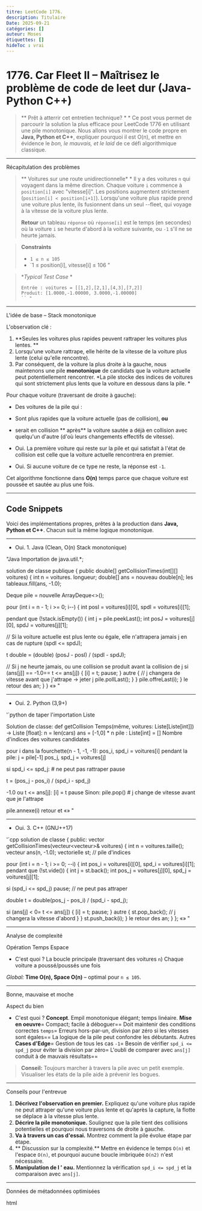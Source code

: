 ```yaml
---
titre: LeetCode 1776.
description: Titulaire
Date: 2025-09-21
catégories: []
auteur: Moses
étiquettes: []
hideToc : vrai
---
```

# 1776. Car Fleet II – Maîtrisez le problème de code de leet dur (Java-Python C++)

> ** Prêt à atterrir cet entretien technique? * *
> Ce post vous permet de parcourir la solution la plus efficace pour LeetCode 1776 en utilisant une pile monotonique. Nous allons vous montrer le code propre en **Java, Python et C++**, expliquer pourquoi il est O(n), et mettre en évidence le *bon, le mauvais, et le laid* de ce défi algorithmique classique.

---

Récapitulation des problèmes

> ** Voitures sur une route unidirectionnelle* *
> Il y a des voitures `n` qui voyagent dans la même direction.
> Chaque voiture `i` commence à `position[i]` avec "vitesse[i]".
> Les positions augmentent strictement (`position[i] < position[i+1]`).
> Lorsqu'une voiture plus rapide prend une voiture plus lente, ils fusionnent dans un seul --fleet, qui voyage à la vitesse de la voiture plus lente.
>
> **Retour** un tableau `réponse` où `réponse[i]` est le temps (en secondes) où la voiture `i` se heurte d'abord à la voiture suivante, ou `-1` s'il ne se heurte jamais.

> **Constraints**
> - `1 ≤ n ≤ 105`
> - `1 ≤ position[i], vitesse[i] ≤ 106 "

> **Typical Test Case* *
> ```texte
> Entrée : voitures = [[1,2],[2,1],[4,3],[7,2]]
> Produit: [1.0000,-1.00000, 3.0000,-1.00000]
> `` "

---

L'idée de base – Stack monotonique

L'observation clé :

1. **Seules les voitures plus rapides peuvent rattraper les voitures plus lentes. **
2. Lorsqu'une voiture rattrape, elle hérite de la vitesse de la voiture plus lente (celui qu'elle rencontre).
3. Par conséquent, de la voiture la plus droite à la gauche, nous maintenons une pile **monotonique** de candidats que la voiture actuelle peut potentiellement rencontrer.
*La pile stocke des indices de voitures qui sont strictement plus lents que la voiture en dessous dans la pile. *

Pour chaque voiture (traversant de droite à gauche):

- Des voitures de la pile qui :
- Sont plus rapides que la voiture actuelle (pas de collision), **ou**
- serait en collision ** après** la voiture sautée a déjà en collision avec quelqu'un d'autre (d'où leurs changements effectifs de vitesse).

- Oui. La première voiture qui reste sur la pile et qui satisfait à l'état de collision est celle que la voiture actuelle rencontrera en premier.
- Oui. Si aucune voiture de ce type ne reste, la réponse est `-1`.

Cet algorithme fonctionne dans **O(n)** temps parce que chaque voiture est poussée et sautée au plus une fois.

---

## Code Snippets

Voici des implémentations propres, prêtes à la production dans **Java, Python et C++**. Chacun suit la même logique monotonique.

---

- Oui. 1. Java (Clean, O(n) Stack monotonique)

"Java
Importation de java.util.*;

solution de classe publique {
public double[] getCollisionTimes(int[][] voitures) {
int n = voitures. longueur;
double[] ans = nouveau double[n];
les tableaux.fill(ans, -1.0);

Deque<Integer> pile = nouvelle ArrayDeque<>();

pour (int i = n - 1; i >= 0; i--) {
int posI = voitures[i][0], spdI = voitures[i][1];

pendant que (!stack.isEmpty()) {
int j = pile.peekLast();
int posJ = voitures[j][0], spdJ = voitures[j][1];

// Si la voiture actuelle est plus lente ou égale, elle n'attrapera jamais j
en cas de rupture (spdI <= spdJ);

t double = (double) (posJ - posI) / (spdI - spdJ);

// Si j ne heurte jamais, ou une collision se produit avant la collision de j
si (ans[j]] == -1.0== t <= ans[j]) {
[i] = t;
pause;
} autre {
// j changera de vitesse avant que j'attrape → jeter j
pile.pollLast();
}
}
pile.offreLast(i);
}
le retour des an;
}
}
«» "

---

- Oui. 2. Python (3,9+)

'`python
de taper l'importation Liste

Solution de classe:
def getCollision Temps(même, voitures: Liste[Liste[int]]) -> Liste [float]:
n = len(cars)
ans = [-1,0] * n
pile : Liste[int] = [] Nombre d'indices des voitures candidates

pour i dans la fourchette(n - 1, -1, -1):
pos_i, spd_i = voitures[i]
pendant la pile:
j = pile[-1]
pos_j, spd_j = voitures[j]

si spd_i <= spd_j: # ne peut pas rattraper
pause

t = (pos_j - pos_i) / (spd_i - spd_j)

-1.0 ou t <= ans[j]:
[i] = t
pause
Sinon:
pile.pop() # j change de vitesse avant que je l'attrape

pile.annexe(i)
retour et
«» "

---

- Oui. 3. C++ (GNU++17)

'`cpp
solution de classe {
public:
vector<double> getCollisionTimes(vecteur<vecteur<int>>& voitures) {
int n = voitures.taille();
vecteur <double> ans(n, -1.0);
vectorielle<int> st; // pile d'indices

pour (int i = n - 1; i >= 0; --i) {
int pos_i = voitures[i][0], spd_i = voitures[i][1];
pendant que (!st.vide()) {
int j = st.back();
int pos_j = voitures[j][0], spd_j = voitures[j][1];

si (spd_i <= spd_j) pause; // ne peut pas attraper

double t = double(pos_j - pos_i) / (spd_i - spd_j);

si (ans[j] < 0= t <= ans[j]) {
[i] = t;
pause;
} autre {
st.pop_back(); // j changera la vitesse d'abord
}
}
st.push_back(i);
}
le retour des an;
}
};
«» "

---

Analyse de complexité

Opération Temps Espace
- C'est quoi ?
La boucle principale (traversant des voitures `n`)
Chaque voiture a poussé/poussés une fois

*Global:* **Time O(n), Space O(n)** – optimal pour `n ≤ 105`.

---

Bonne, mauvaise et moche

Aspect du bien
- C'est quoi ?
**Concept**. Empil monotonique élégant; temps linéaire.
**Mise en oeuvre**= Compact; facile à déboguer== Doit maintenir des conditions correctes `temps`= Erreurs hors-par-un, division par zéro si les vitesses sont égales==
La logique de la pile peut confondre les débutants.
Autres **Cases d'Edge**= Gestion de tous les cas `-1`= Besoin de vérifier `spd_i <= spd_j` pour éviter la division par zéro= L'oubli de comparer avec `ans[j]` conduit à de mauvais résultats==

> **Conseil:** Toujours marcher à travers la pile avec un petit exemple. Visualiser les états de la pile aide à prévenir les bogues.

---

Conseils pour l'entrevue

1. **Décrivez l'observation en premier.** Expliquez qu'une voiture plus rapide ne peut attraper qu'une voiture plus lente et qu'après la capture, la flotte se déplace à la vitesse plus lente.
2. **Décrire la pile monotonique.** Soulignez que la pile tient des collisions potentielles et pourquoi nous traversons de droite à gauche.
3. **Va à travers un cas d'essai.** Montrez comment la pile évolue étape par étape.
4. ** Discussion sur la complexité.** Mettre en évidence le temps `O(n)` et l'espace `O(n)`, et pourquoi aucune boucle imbriquée `O(n2)` n'est nécessaire.
5. **Manipulation de l ' eau.** Mentionnez la vérification `spd_i <= spd_j` et la comparaison avec `ans[j]`.

---

Données de métadonnées optimisées

html
<title>LeetCode 1776 Car Fleet II – Java, Python & C++ Solutions
<meta name="description" content="Master the LeetCode difficile Car Fleet II. Obtenez des solutions Java, Python et C++ propres avec une approche de pile monotonique. Apprenez l'algorithme, la complexité et les conseils d'entrevue.
LeetCode 1776, Flotte de voiture II, solution Java, solution Python, solution C++, pile monotonique, interview d'algorithme, interview de codage, problème de flotte de voiture">
«» "

---

Conclusion

Car Fleet II est un exemple de manuel de ** utilisant une pile monotonique pour transformer un problème apparemment quadratique en un problème linéaire**. L'astuce consiste à se rendre compte qu'après une collision, la vitesse se bloque à la voiture plus lente, et que toute voiture plus rapide derrière doit d'abord nettoyer toutes les voitures plus rapides avant d'envisager des collisions.

Avec les extraits de code ci-dessus et les idées dans ce post, vous êtes prêt à:

- **Solvez le problème efficacement** dans la langue choisie.
- ** Expliquez l'algorithme** de façon convaincante à un intervieweur.
- **Afficher votre propre codage** en utilisant des implémentations claires et sans bug.

Bonne chance, et que les flottes soient toujours en votre faveur! C'est ce qu'il a dit